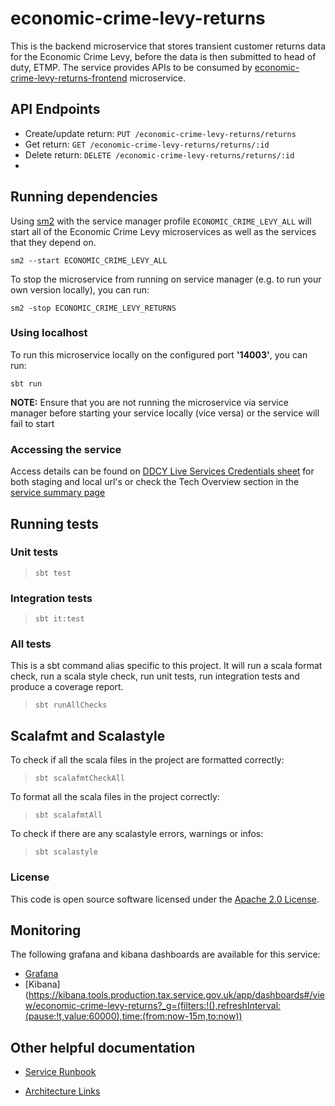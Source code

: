 # economic-crime-levy-returns

This is the backend microservice that stores transient customer returns data for the Economic Crime Levy, before the data
is then submitted to head of duty, ETMP. 
The service provides APIs to be consumed by [economic-crime-levy-returns-frontend](https://github.com/hmrc/economic-crime-levy-returns-frontend) microservice.

## API Endpoints

- Create/update return: `PUT /economic-crime-levy-returns/returns`  
- Get return: `GET /economic-crime-levy-returns/returns/:id`  
- Delete return: `DELETE /economic-crime-levy-returns/returns/:id`
- 

## Running dependencies

Using [sm2](https://github.com/hmrc/sm2)
with the service manager profile `ECONOMIC_CRIME_LEVY_ALL` will start
all of the Economic Crime Levy microservices as well as the services
that they depend on.

```
sm2 --start ECONOMIC_CRIME_LEVY_ALL
```

To stop the microservice from running on service manager (e.g. to run your own version locally), you can run:

```
sm2 -stop ECONOMIC_CRIME_LEVY_RETURNS 
```


### Using localhost

To run this microservice locally on the configured port **'14003'**, you can run:

```
sbt run 
```

**NOTE:** Ensure that you are not running the microservice via service manager before starting your service locally (vice versa) or the service will fail to start


### Accessing the service

Access details can be found on
[DDCY Live Services Credentials sheet](https://docs.google.com/spreadsheets/d/1ecLTROmzZtv97jxM-5LgoujinGxmDoAuZauu2tFoAVU/edit?gid=1186990023#gid=1186990023)
for both staging and local url's or check the Tech Overview section in the
[service summary page ](https://confluence.tools.tax.service.gov.uk/display/ELSY/ECL+Service+Summary)


## Running tests

### Unit tests

> `sbt test`

### Integration tests

> `sbt it:test`

### All tests

This is a sbt command alias specific to this project. It will run a scala format
check, run a scala style check, run unit tests, run integration tests and produce a coverage report.
> `sbt runAllChecks`

## Scalafmt and Scalastyle

To check if all the scala files in the project are formatted correctly:
> `sbt scalafmtCheckAll`

To format all the scala files in the project correctly:
> `sbt scalafmtAll`

To check if there are any scalastyle errors, warnings or infos:
> `sbt scalastyle`

### License

This code is open source software licensed under
the [Apache 2.0 License]("http://www.apache.org/licenses/LICENSE-2.0.html").


## Monitoring

The following grafana and kibana dashboards are available for this service:

* [Grafana](https://grafana.tools.production.tax.service.gov.uk/d/economic-crime-levy-returns/economic-crime-levy-returns?orgId=1&from=now-24h&to=now&timezone=browser&var-ecsServiceName=ecs-economic-crime-levy-returns-protected-Service-0G3e3khEODai&var-ecsServicePrefix=ecs-economic-crime-levy-returns-protected&refresh=15m)
* [Kibana](https://kibana.tools.production.tax.service.gov.uk/app/dashboards#/view/economic-crime-levy-returns?_g=(filters:!(),refreshInterval:(pause:!t,value:60000),time:(from:now-15m,to:now))

## Other helpful documentation

* [Service Runbook](https://confluence.tools.tax.service.gov.uk/display/ELSY/Economic+Crime+Levy+%28ECL%29+Runbook)

* [Architecture Links](https://confluence.tools.tax.service.gov.uk/pages/viewpage.action?pageId=859504759)